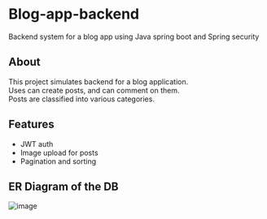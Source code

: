 # Blog-app-backend
Backend system for a blog app using Java spring boot and Spring security

## About
This project simulates backend for a blog application. <br/>
Uses can create posts, and can comment on them. <br/>
Posts are classified into various categories.<br/>

## Features
- JWT auth
- Image upload for posts
- Pagination and sorting

## ER Diagram of the DB
![image](https://github.com/DarkSoul14789/Blog-app-backend/assets/80100899/aa5bfe56-298d-4913-88ef-9d23a047edf2)
